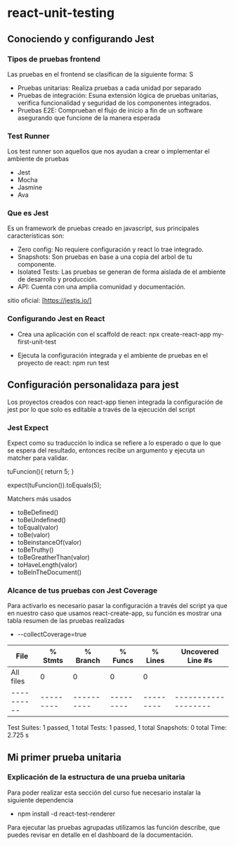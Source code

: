 # react-unit-testing

## Conociendo y configurando Jest

### Tipos de pruebas frontend

Las pruebas en el frontend se clasifican de la siguiente forma: S

- Pruebas unitarias:  Realiza pruebas a cada unidad por separado
- Pruebas de integración: Esuna extensión lógica de pruebas unitarias, verifica funcionalidad y seguridad de los componentes integrados.
- Pruebas E2E: Comprueban el flujo de inicio a fin de un software asegurando que funcione de la manera esperada

### Test Runner

Los test runner son aquellos que nos ayudan a crear o implementar el ambiente de pruebas

- Jest
- Mocha
- Jasmine
- Ava

### Que es Jest

Es un framework de pruebas creado en javascript, sus principales características son:

- Zero config: No requiere configuración y react lo trae integrado.
- Snapshots: Son pruebas en base a una copia del arbol de tu componente.
- Isolated Tests: Las pruebas se generan de forma aislada de el ambiente de desarrollo y producción.
- API: Cuenta con una amplia comunidad y documentación.

sitio oficial: [https://jestjs.io/]

### Configurando Jest en React

- Crea una aplicación con el scaffold de react: npx create-react-app my-first-unit-test

- Ejecuta la configuración integrada y el ambiente de pruebas en el proyecto de react: npm run test

## Configuración personalidaza para jest

Los proyectos creados con react-app tienen integrada la configuración de jest por lo que solo es editable a través de la ejecución del script

### Jest Expect

Expect como su traducción lo indica se refiere a lo esperado o que lo que se espera del resultado, entonces recibe un argumento y ejecuta un matcher para validar.

tuFuncion(){
  return 5;
}

expect(tuFuncion()).toEquals(5);

Matchers más usados

- toBeDefined()
- toBeUndefined()
- toEqual(valor)
- toBe(valor)
- toBeinstanceOf(valor)
- toBeTruthy()
- toBeGreatherThan(valor)
- toHaveLength(valor)
- toBeInTheDocument()

### Alcance de tus pruebas con Jest Coverage

Para activarlo es necesario pasar la configuración a través del script ya que en nuestro caso que usamos react-create-app, su función es mostrar una tabla resumen de las pruebas realizadas
- --collectCoverage=true

File      | % Stmts | % Branch | % Funcs | % Lines | Uncovered Line #s 
----------|---------|----------|---------|---------|-------------------
All files |       0 |        0 |       0 |       0 |                   
----------|---------|----------|---------|---------|-------------------
Test Suites: 1 passed, 1 total
Tests:       1 passed, 1 total
Snapshots:   0 total
Time:        2.725 s

## Mi primer prueba unitaria

### Explicación de la estructura de una prueba unitaria

Para poder realizar esta sección del curso fue necesario instalar la siguiente dependencia 

- npm install -d react-test-renderer

Para ejecutar las pruebas agrupadas utilizamos las función describe, que puedes revisar en detalle en el dashboard de la documentación.
